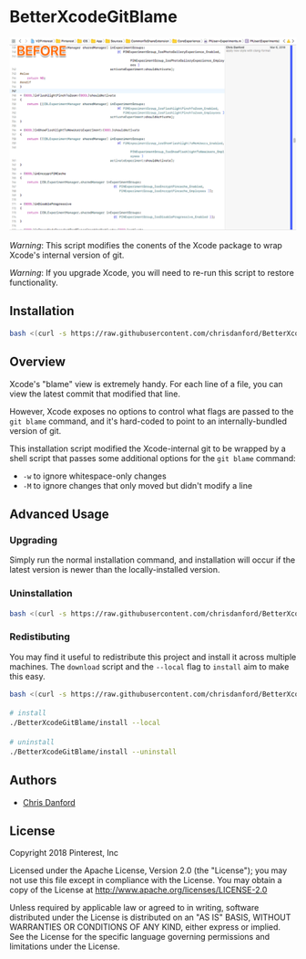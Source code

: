 # BetterXcodeGitBlame

![Preview of how Xcode's blame view changes](https://raw.githubusercontent.com/chrisdanford/BetterXcodeGitBlame/master/docs/example.gif "Example of how Xcode's blame view changes")

*Warning*: This script modifies the conents of the Xcode package to wrap Xcode's internal version of git.

*Warning*: If you upgrade Xcode, you will need to re-run this script to restore functionality.

## Installation

```bash
bash <(curl -s https://raw.githubusercontent.com/chrisdanford/BetterXcodeGitBlame/master/install)
```

## Overview

Xcode's "blame" view is extremely handy.  For each line of a file, you can view the latest commit that modified that line.

However, Xcode exposes no options to control what flags are passed to the `git blame` command, and it's hard-coded to point to an internally-bundled version of git.

This installation script modified the Xcode-internal git to be wrapped by a shell script that passes some additional options for the `git blame` command:
- `-w` to ignore whitespace-only changes
- `-M` to ignore changes that only moved but didn't modify a line

## Advanced Usage
### Upgrading
Simply run the normal installation command, and installation will occur if the latest version is newer than the locally-installed version.

### Uninstallation
```bash
bash <(curl -s https://raw.githubusercontent.com/chrisdanford/BetterXcodeGitBlame/master/install) --uninstall
```

### Redistibuting

You may find it useful to redistribute this project and install it across multiple machines.  The `download` script and the `--local` flag to `install` aim to make this easy.

```bash
bash <(curl -s https://raw.githubusercontent.com/chrisdanford/BetterXcodeGitBlame/master/download) -- ./BetterXcodeGitBlame/

# install
./BetterXcodeGitBlame/install --local

# uninstall
./BetterXcodeGitBlame/install --uninstall
```

## Authors
- [Chris Danford](https://github.com/chrisdanford)

## License

Copyright 2018 Pinterest, Inc

Licensed under the Apache License, Version 2.0 (the "License"); you may not use this file except in compliance with the License. You may obtain a copy of the License at http://www.apache.org/licenses/LICENSE-2.0

Unless required by applicable law or agreed to in writing, software distributed under the License is distributed on an "AS IS" BASIS, WITHOUT WARRANTIES OR CONDITIONS OF ANY KIND, either express or implied. See the License for the specific language governing permissions and limitations under the License.
